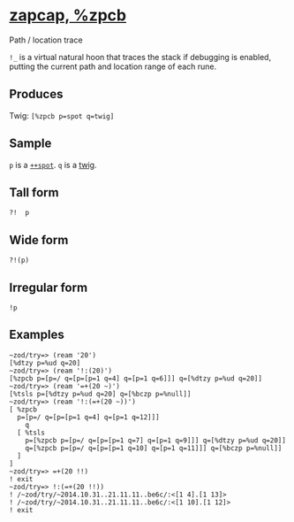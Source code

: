 [zapcap, %zpcb](#zpcb)
======================

Path / location trace

`!_` is a virtual natural hoon that traces the stack if debugging is
enabled, putting the current path and location range of each rune.

Produces
--------

Twig: `[%zpcb p=spot q=twig]`

Sample
------

`p` is a [`++spot`](). `q` is a [twig]().

Tall form
---------

    ?!  p

Wide form
---------

    ?!(p)

Irregular form
--------------

    !p

Examples
--------

    ~zod/try=> (ream '20')
    [%dtzy p=%ud q=20]
    ~zod/try=> (ream '!:(20)')
    [%zpcb p=[p=/ q=[p=[p=1 q=4] q=[p=1 q=6]]] q=[%dtzy p=%ud q=20]]
    ~zod/try=> (ream '=+(20 ~)')
    [%tsls p=[%dtzy p=%ud q=20] q=[%bczp p=%null]]
    ~zod/try=> (ream '!:(=+(20 ~))')
    [ %zpcb
      p=[p=/ q=[p=[p=1 q=4] q=[p=1 q=12]]]
        q
      [ %tsls
        p=[%zpcb p=[p=/ q=[p=[p=1 q=7] q=[p=1 q=9]]] q=[%dtzy p=%ud q=20]]
        q=[%zpcb p=[p=/ q=[p=[p=1 q=10] q=[p=1 q=11]]] q=[%bczp p=%null]]
      ]
    ]
    ~zod/try=> =+(20 !!)
    ! exit
    ~zod/try=> !:(=+(20 !!))
    ! /~zod/try/~2014.10.31..21.11.11..be6c/:<[1 4].[1 13]>
    ! /~zod/try/~2014.10.31..21.11.11..be6c/:<[1 10].[1 12]>
    ! exit
